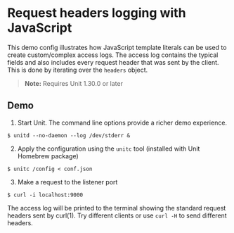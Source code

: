 Request headers logging with JavaScript
=======================================

This demo config illustrates how JavaScript template literals can be
used to create custom/complex access logs. The access log contains
the typical fields and also includes every request header that was
sent by the client. This is done by iterating over the `headers`
object.

> **Note:** Requires Unit 1.30.0 or later

Demo
----

1. Start Unit. The command line options provide a richer demo experience.
```shell
$ unitd --no-daemon --log /dev/stderr &
```

2.  Apply the configuration using the `unitc` tool (installed with Unit Homebrew package)
```shell
$ unitc /config < conf.json
```

3. Make a request to the listener port
```shell
$ curl -i localhost:9000
```

The access log will be printed to the terminal showing the standard
request headers sent by curl(1). Try different clients or use `curl -H`
to send different headers.

